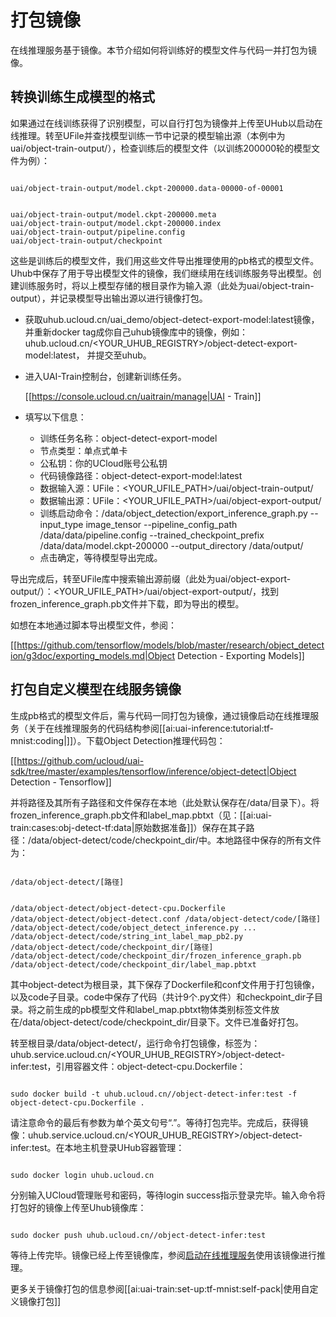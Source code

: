

# 打包镜像
在线推理服务基于镜像。本节介绍如何将训练好的模型文件与代码一并打包为镜像。
## 转换训练生成模型的格式
如果通过在线训练获得了识别模型，可以自行打包为镜像并上传至UHub以启动在线推理。转至UFile并查找模型训练一节中记录的模型输出源（本例中为uai/object-train-output/），检查训练后的模型文件（以训练200000轮的模型文件为例）：

<code>
uai/object-train-output/model.ckpt-200000.data-00000-of-00001

uai/object-train-output/model.ckpt-200000.meta
uai/object-train-output/model.ckpt-200000.index
uai/object-train-output/pipeline.config
uai/object-train-output/checkpoint
</code>

这些是训练后的模型文件，我们用这些文件导出推理使用的pb格式的模型文件。Uhub中保存了用于导出模型文件的镜像，我们继续用在线训练服务导出模型。创建训练服务时，将以上模型存储的根目录作为输入源（此处为uai/object-train-output），并记录模型导出输出源以进行镜像打包。

  * 获取uhub.ucloud.cn/uai_demo/object-detect-export-model:latest镜像，并重新docker tag成你自己uhub镜像库中的镜像，例如：uhub.ucloud.cn/<YOUR\_UHUB\_REGISTRY>/object-detect-export-model:latest， 并提交至uhub。
  * 进入UAI-Train控制台，创建新训练任务。

	[[https://console.ucloud.cn/uaitrain/manage|UAI - Train]]

  * 填写以下信息：
    - 训练任务名称：object-detect-export-model
    - 节点类型：单点式单卡
    - 公私钥：你的UCloud账号公私钥
    - 代码镜像路径：object-detect-export-model:latest
    - 数据输入源：UFile：<YOUR\_UFILE\_PATH>/uai/object-train-output/
    - 数据输出源：UFile：<YOUR\_UFILE\_PATH>/uai/object-export-output/
    - 训练启动命令：/data/object\_detection/export\_inference\_graph.py \--input\_type image\_tensor \--pipeline\_config\_path /data/data/pipeline.config \--trained\_checkpoint\_prefix /data/data/model.ckpt-200000 \--output\_directory /data/output/
    - 点击确定，等待模型导出完成。

导出完成后，转至UFile库中搜索输出源前缀（此处为uai/object-export-output/）：<YOUR\_UFILE\_PATH>/uai/object-export-output/，找到frozen\_inference\_graph.pb文件并下载，即为导出的模型。

如想在本地通过脚本导出模型文件，参阅：

[[https://github.com/tensorflow/models/blob/master/research/object_detection/g3doc/exporting_models.md|Object Detection - Exporting Models]]

## 打包自定义模型在线服务镜像

生成pb格式的模型文件后，需与代码一同打包为镜像，通过镜像启动在线推理服务（关于在线推理服务的代码结构参阅[[ai:uai-inference:tutorial:tf-mnist:coding|]]）。下载Object Detection推理代码包：

[[https://github.com/ucloud/uai-sdk/tree/master/examples/tensorflow/inference/object-detect|Object Detection - Tensorflow]]

并将路径及其所有子路径和文件保存在本地（此处默认保存在/data/目录下）。将frozen\_inference\_graph.pb文件和label\_map.pbtxt（见：[[ai:uai-train:cases:obj-detect-tf:data|原始数据准备]]）保存在其子路径：/data/object-detect/code/checkpoint_dir/中。本地路径中保存的所有文件为：

<code>
/data/object-detect/[路径]

/data/object-detect/object-detect-cpu.Dockerfile
/data/object-detect/object-detect.conf
/data/object-detect/code/[路径]
/data/object-detect/code/object_detect_inference.py
...
/data/object-detect/code/string_int_label_map_pb2.py
/data/object-detect/code/checkpoint_dir/[路径]
/data/object-detect/code/checkpoint_dir/frozen_inference_graph.pb
/data/object-detect/code/checkpoint_dir/label_map.pbtxt
</code>

其中object-detect为根目录，其下保存了Dockerfile和conf文件用于打包镜像，以及code子目录。code中保存了代码（共计9个.py文件）和checkpoint\_dir子目录。将之前生成的pb模型文件和label\_map.pbtxt物体类别标签文件放在/data/object-detect/code/checkpoint\_dir/目录下。文件已准备好打包。

转至根目录/data/object-detect/，运行命令打包镜像，标签为：uhub.service.ucloud.cn/<YOUR\_UHUB\_REGISTRY>/object-detect-infer:test，引用容器文件：object-detect-cpu.Dockerfile：

<code>
sudo docker build -t uhub.ucloud.cn/<YOUR_UHUB_REGISTRY>/object-detect-infer:test -f object-detect-cpu.Dockerfile .
</code>

请注意命令的最后有参数为单个英文句号“.”。等待打包完毕。完成后，获得镜像：uhub.service.ucloud.cn/<YOUR\_UHUB\_REGISTRY>/object-detect-infer:test。在本地主机登录UHub容器管理：

<code>
sudo docker login uhub.ucloud.cn
</code>

分别输入UCloud管理账号和密码，等待login success指示登录完毕。输入命令将打包好的镜像上传至Uhub镜像库：

<code>
sudo docker push uhub.ucloud.cn/<YOUR_UHUB_REGISTRY>/object-detect-infer:test
</code>

等待上传完毕。镜像已经上传至镜像库，参阅[启动在线推理服务](ai/uai-train/cases/obj-detect-tf/obj-infer)使用该镜像进行推理。

更多关于镜像打包的信息参阅[[ai:uai-train:set-up:tf-mnist:self-pack|使用自定义镜像打包]]

